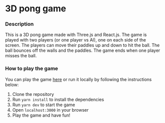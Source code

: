 # 3D pong game

### Description

This is a 3D pong game made with Three.js and React.js. The game is played with two players (or one player vs AI), one on each side of the screen. The
players can move their paddles up and down to hit the ball. The ball bounces off the walls and the paddles. The game ends when one player misses the
ball.

### How to play the game

You can play the game [here](https://threejs-ping-pong.vercel.app/) or run it locally by following the instructions below:

1. Clone the repository
2. Run `yarn install` to install the dependencies
3. Run `yarn dev` to start the game
4. Open `localhost:3000` in your browser
5. Play the game and have fun!